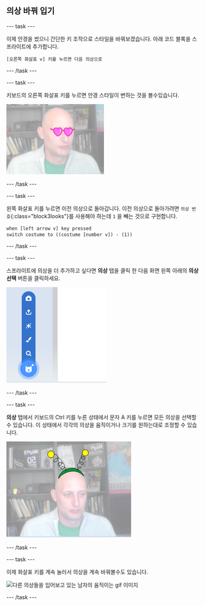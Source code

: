 ## 의상 바꿔 입기

--- task ---

이제 안경을 썼으니 간단한 키 조작으로 스타일을 바꿔보겠습니다. 아래 코드 블록을 스프라이트에 추가합니다.

```blocks3
[오른쪽 화살표 v] 키를 누르면 다음 의상으로
```

--- /task ---

--- task ---

키보드의 오른쪽 화살표 키를 누르면 안경 스타일이 변하는 것을 볼수있습니다.

![심장 모양의 안경을 쓴 남자의 이미지](images/heart-glasses.png)

--- /task ---

--- task ---

왼쪽 화살표 키를 누르면 이전 의상으로 돌아갑니다. 이전 의상으로 돌아가려면 `의상 번호`{:class="block3looks"}를 사용해야 하는데 `1` 을 빼는 것으로 구현합니다.

```blocks3
when [left arrow v] key pressed
switch costume to ((costume [number v]) - (1))
```

--- /task ---

--- task ---

스프라이트에 의상을 더 추가하고 싶다면 **의상** 탭을 클릭 한 다음 화면 왼쪽 아래의 **의상 선택** 버튼을 클릭하세요.

![메뉴가 열린 채 의상 선택 버튼을 보여주는 이미지](images/choose-costume.png)

--- /task ---

--- task ---

**의상** 탭에서 키보드의 Ctrl 키를 누른 상태에서 문자 A 키를 누르면 모든 의상을 선택할 수 있습니다. 이 상태에서 각각의 의상을 움직이거나 크기를 원하는대로 조정할 수 있습니다.

![머리에 외계인 안테나를 가진 남자의 이미지](images/alien-antenna.png)

--- /task ---

--- task ---

이제 화살표 키를 계속 눌러서 의상을 계속 바꿔볼수도 있습니다.

![다른 의상들을 입어보고 있는 남자의 움직이는 gif 이미지](images/costumes.gif)

--- /task ---

